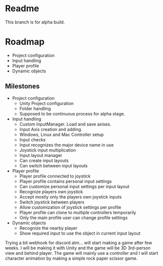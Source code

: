 # Readme

This branch is for alpha build.

# Roadmap

- Project configuration
- Input handling
- Player profile
- Dynamic objects

## Milestones

- Project configuration
  - Unity Project configuration
  - Folder handling
  - Supposed to be continuous process for alpha stage.
- Input handling
  - Custom InputManager. Load and save axises.
  - Input Axis creation and adding.
  - Windows, Linux and Mac Controller setup
  - Input checks
  - Input recognizes the major device name in use
  - Joystick input multiplication
  - Input layout manager
  - Can create input layouts
  - Can switch between input layouts
- Player profile
  - Player profile connected to joystick
  - Player profile contains personal input settings
  - Can customize personal input settings per input layout
  - Recognize players own joystick
  - Accept mostly only the players own joystick inputs
  - Switch joystick between players
  - Allow customization of joystick settings per profile
  - Player profile can clone to multiple controllers temporarily
  - Only the main profile user can change profile settings
- Dynamic objects
  - Recognize the nearby player
  - Show required input to use the object in current input layout

Trying a bit webhook for discord atm... will start making a game after few weeks. I will be making it with Unity and the game will be 3D 3rd-person view and behind player. The game will mainly use a controller and I will start character animation by making a simple rock paper scissor game.

